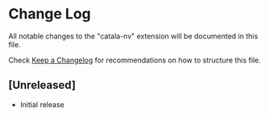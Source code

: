 # Change Log

All notable changes to the "catala-nv" extension will be documented in this file.

Check [Keep a Changelog](http://keepachangelog.com/) for recommendations on how to structure this file.

## [Unreleased]

- Initial release